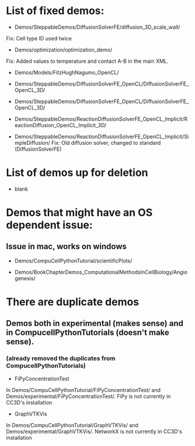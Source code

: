 # List of fixed demos:

* Demos/SteppableDemos/DiffusionSolverFE/diffusion_3D_scale_wall/

Fix: Cell type ID used twice

* Demos/optimization/optimization_demo/

Fix: Added values to temperature and contact A-B in the main XML.



* Demos/Models/FitzHughNagumo_OpenCL/

* Demos/SteppableDemos/DiffusionSolverFE_OpenCL/DiffusionSolverFE_OpenCL_3D/

* Demos/SteppableDemos/DiffusionSolverFE_OpenCL/DiffusionSolverFE_OpenCL_3D/


* Demos/SteppableDemos/ReactionDiffusionSolverFE_OpenCL_Implicit/ReactionDiffusion_OpenCL_Implicit_3D/

* Demos/SteppableDemos/ReactionDiffusionSolverFE_OpenCL_Implicit/SimpleDiffusion/
Fix: Old diffusion solver, changed to standard (DiffusionSolverFE)


# List of demos up for deletion

* blank



# Demos that might have an OS dependent issue:

## Issue in mac, works on windows

* Demos/CompuCellPythonTutorial/scientificPlots/

* Demos/BookChapterDemos_ComputationalMethodsInCellBiology/Angiogenesis/


# There are duplicate demos

## Demos both in experimental (makes sense) and in CompucellPythonTutorials (doesn't make sense).

### (already removed the duplicates from CompucellPythonTutorials)

* FiPyConcentrationTest

In Demos/CompuCellPythonTutorial/FiPyConcentrationTest/ and Demos/experimental/FiPyConcentrationTest/. FiPy is not currently in CC3D's installation

* GraphVTKVis

In Demos/CompuCellPythonTutorial/GraphVTKVis/ and Demos/experimental/GraphVTKVis/.  NetworkX is not currently in CC3D's installation




